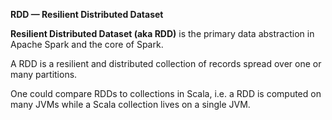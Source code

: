 **RDD — Resilient	Distributed	Dataset**

**Resilient	Distributed	Dataset	(aka	RDD)**	is	the	primary	data	abstraction	in	Apache	Spark
and	the	core of Spark.

A	RDD	is	a	resilient	and	distributed	collection	of	records	spread	over	one	or	many	partitions.

One	could	compare	RDDs	to	collections	in	Scala,	i.e.	a	RDD	is	computed	on
many	JVMs	while	a	Scala	collection	lives	on	a	single	JVM.

